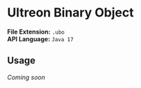 # Ultreon Binary Object
**File Extension:** `.ubo`  
**API Language:** `Java 17`  

## Usage
*Coming soon*
